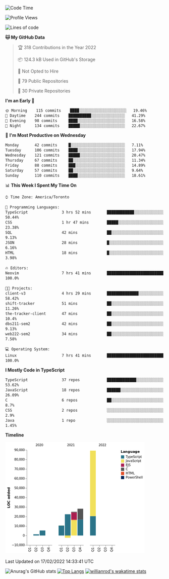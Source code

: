 <!--START_SECTION:waka-->
![Code Time](http://img.shields.io/badge/Code%20Time-152%20hrs%2059%20mins-blue)

![Profile Views](http://img.shields.io/badge/Profile%20Views-11-blue)

![Lines of code](https://img.shields.io/badge/From%20Hello%20World%20I%27ve%20Written-180%20Thousand%20lines%20of%20code-blue)

**🐱 My GitHub Data** 

> 🏆 318 Contributions in the Year 2022
 > 
> 📦 124.3 kB Used in GitHub's Storage 
 > 
> 🚫 Not Opted to Hire
 > 
> 📜 79 Public Repositories 
 > 
> 🔑 30 Private Repositories  
 > 
**I'm an Early 🐤** 

```text
🌞 Morning    115 commits    ████░░░░░░░░░░░░░░░░░░░░░   19.46% 
🌆 Daytime    244 commits    ██████████░░░░░░░░░░░░░░░   41.29% 
🌃 Evening    98 commits     ████░░░░░░░░░░░░░░░░░░░░░   16.58% 
🌙 Night      134 commits    █████░░░░░░░░░░░░░░░░░░░░   22.67%

```
📅 **I'm Most Productive on Wednesday** 

```text
Monday       42 commits     █░░░░░░░░░░░░░░░░░░░░░░░░   7.11% 
Tuesday      106 commits    ████░░░░░░░░░░░░░░░░░░░░░   17.94% 
Wednesday    121 commits    █████░░░░░░░░░░░░░░░░░░░░   20.47% 
Thursday     67 commits     ██░░░░░░░░░░░░░░░░░░░░░░░   11.34% 
Friday       88 commits     ███░░░░░░░░░░░░░░░░░░░░░░   14.89% 
Saturday     57 commits     ██░░░░░░░░░░░░░░░░░░░░░░░   9.64% 
Sunday       110 commits    ████░░░░░░░░░░░░░░░░░░░░░   18.61%

```


📊 **This Week I Spent My Time On** 

```text
⌚︎ Time Zone: America/Toronto

💬 Programming Languages: 
TypeScript               3 hrs 52 mins       ████████████░░░░░░░░░░░░░   50.44% 
CSS                      1 hr 47 mins        █████░░░░░░░░░░░░░░░░░░░░   23.38% 
SQL                      42 mins             ██░░░░░░░░░░░░░░░░░░░░░░░   9.13% 
JSON                     28 mins             █░░░░░░░░░░░░░░░░░░░░░░░░   6.16% 
HTML                     18 mins             █░░░░░░░░░░░░░░░░░░░░░░░░   3.98%

🔥 Editors: 
Neovim                   7 hrs 41 mins       █████████████████████████   100.0%

🐱‍💻 Projects: 
client-v3                4 hrs 29 mins       ██████████████░░░░░░░░░░░   58.42% 
shift-tracker            51 mins             ██░░░░░░░░░░░░░░░░░░░░░░░   11.26% 
the-tracker-client       47 mins             ██░░░░░░░░░░░░░░░░░░░░░░░   10.4% 
dbs211-sem2              42 mins             ██░░░░░░░░░░░░░░░░░░░░░░░   9.13% 
web222-sem2              34 mins             ██░░░░░░░░░░░░░░░░░░░░░░░   7.58%

💻 Operating System: 
Linux                    7 hrs 41 mins       █████████████████████████   100.0%

```

**I Mostly Code in TypeScript** 

```text
TypeScript               37 repos            █████████████░░░░░░░░░░░░   53.62% 
JavaScript               18 repos            ██████░░░░░░░░░░░░░░░░░░░   26.09% 
C                        6 repos             ██░░░░░░░░░░░░░░░░░░░░░░░   8.7% 
CSS                      2 repos             ░░░░░░░░░░░░░░░░░░░░░░░░░   2.9% 
Java                     1 repo              ░░░░░░░░░░░░░░░░░░░░░░░░░   1.45%

```


**Timeline**

![Chart not found](https://raw.githubusercontent.com/wise-introvert/wise-introvert/master/charts/bar_graph.png) 


 Last Updated on 17/02/2022 14:33:41 UTC
<!--END_SECTION:waka-->

![Anurag's GitHub stats](https://github-readme-stats.vercel.app/api?username=wise-introvert&count_private=true&show_icons=true)
[![Top Langs](https://github-readme-stats.vercel.app/api/top-langs/?username=wise-introvert&langs_count=10)](https://github.com/anuraghazra/github-readme-stats)
[![willianrod's wakatime stats](https://github-readme-stats.vercel.app/api/wakatime?username=wiseintrovert)](https://github.com/anuraghazra/github-readme-stats)

